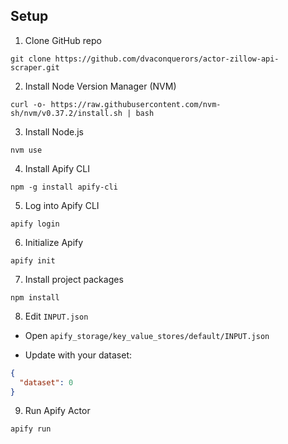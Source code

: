 ## Setup

1) Clone GitHub repo

```shell
git clone https://github.com/dvaconquerors/actor-zillow-api-scraper.git
```

2) Install Node Version Manager (NVM)

```shell
curl -o- https://raw.githubusercontent.com/nvm-sh/nvm/v0.37.2/install.sh | bash
```

3) Install Node.js

```shell
nvm use
```

4) Install Apify CLI

```shell
npm -g install apify-cli
```

5) Log into Apify CLI

```shell
apify login
```

6) Initialize Apify

```shell
apify init
```

7) Install project packages

```shell
npm install
```

8) Edit `INPUT.json`

- Open `apify_storage/key_value_stores/default/INPUT.json`

- Update with your dataset:
```json
{ 
  "dataset": 0
}
```

9) Run Apify Actor

```shell
apify run
```
